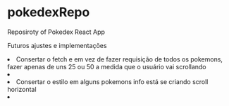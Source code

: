 # pokedexRepo
Reposiroty of Pokedex React App

Futuros ajustes e implementações
<li>Consertar o fetch e em vez de fazer requisição de todos os pokemons, fazer apenas de uns 25 ou 50 a medida que o usuário vai scrollando<li>
<li>Consertar o estilo em alguns pokemons info está se criando scroll horizontal<li>
